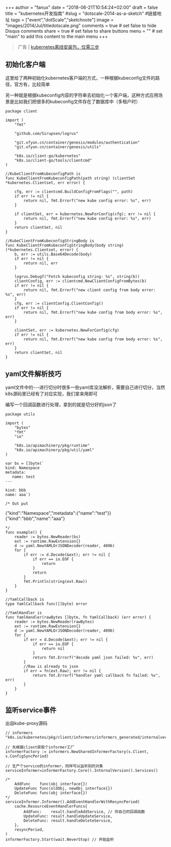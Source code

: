 +++
author = "fanux"
date = "2018-06-21T10:54:24+02:00"
draft = false
title = "kubernetes开发指南"
#slug = "dotscale-2014-as-a-sketch" #链接地址
tags = ["event","dotScale","sketchnote"]
image = "images/2014/Jul/titledotscale.png"
comments = true     # set false to hide Disqus comments
share = true        # set false to share buttons
menu = ""           # set "main" to add this content to the main menu
+++

> 广告 | [kubernetes离线安装包，仅需三步](http://sealyun.com/pro/products/)

## 初始化客户端
这里给了两种初始化kubernetes客户端的方式，一种根据kubeconfig文件的路径，官方有，比较简单

另一种就是根据kubeconfig内容的字符串去初始化一个客户端，这种方式应用场景是比如我们把很多的kubeconfig文件存在了数据库中（多租户时）
```
package client

import (
	"fmt"

	"github.com/Sirupsen/logrus"

	"git.xfyun.cn/container/genesis/modules/authentication"
	"git.xfyun.cn/container/genesis/utils"

	"k8s.io/client-go/kubernetes"
	"k8s.io/client-go/tools/clientcmd"
)

//KubeClientFromKubeconfigPath is
func KubeClientFromKubeconfigPath(path string) (clientSet *kubernetes.Clientset, err error) {

	cfg, err := clientcmd.BuildConfigFromFlags("", path)
	if err != nil {
		return nil, fmt.Errorf("new kube config error: %s", err)
	}

	if clientSet, err = kubernetes.NewForConfig(cfg); err != nil {
		return nil, fmt.Errorf("new kube config error: %s", err)
	}
	return clientSet, nil
}

//KubeClientFromKubeconfigStringBody is
func KubeClientFromKubeconfigStringBody(body string) (*kubernetes.Clientset, error) {
	b, err := utils.Base64Decode(body)
	if err != nil {
		return nil, err
	}

	logrus.Debugf("Fetch kubeconfig string: %s", string(b))
	clientConfig, err := clientcmd.NewClientConfigFromBytes(b)
	if err != nil {
		return nil, fmt.Errorf("new client config from body error: %s", err)
	}
	cfg, err := clientConfig.ClientConfig()
	if err != nil {
		return nil, fmt.Errorf("new kube config from body error: %s", err)
	}

	clientSet, err := kubernetes.NewForConfig(cfg)
	if err != nil {
		return nil, fmt.Errorf("new kube config from body error: %s", err)
	}
	return clientSet, nil
}
```

## yaml文件解析技巧
yaml文件中的---进行切分时很多一些yaml库没法解析，需要自己进行切分，当然k8s源码里已经有了对应实现，我们拿来用即可

编写一个回调函数进行处理，拿到的就是切分好的json了
```
package utils

import (
	"bytes"
	"fmt"
	"io"

	"k8s.io/apimachinery/pkg/runtime"
	"k8s.io/apimachinery/pkg/util/yaml"
)

var bs = []byte(`
kind: Namespace
metadata:
   name: test
---

kind: bbb
name: aaa`)

/* Out put
```
{"kind":"Namespace","metadata":{"name":"test"}}
{"kind":"bbb","name":"aaa"}
```
*/
func example() {
	reader := bytes.NewReader(bs)
	ext := runtime.RawExtension{}
	d := yaml.NewYAMLOrJSONDecoder(reader, 4096)
	for {
		if err := d.Decode(&ext); err != nil {
			if err == io.EOF {
				return
			}
			return
		}
		fmt.Println(string(ext.Raw))
	}
}

//YamlCallback is
type YamlCallback func([]byte) error

//YamlHandler is
func YamlHandler(rawBytes []byte, fn YamlCallback) (err error) {
	reader := bytes.NewReader(rawBytes)
	ext := runtime.RawExtension{}
	d := yaml.NewYAMLOrJSONDecoder(reader, 4096)
	for {
		if err = d.Decode(&ext); err != nil {
			if err == io.EOF {
				return nil
			}
			return fmt.Errorf("decode yaml json failed: %v", err)
		}
		//Raw is already to json
		if err = fn(ext.Raw); err != nil {
			return fmt.Errorf("handler yaml callback fn failed: %v", err)
		}
	}
}

```

## 监听service事件
出自kube-proxy源码
```
// informers "k8s.io/kubernetes/pkg/client/informers/informers_generated/internalversion"

// 先根据client获取个informer工厂
informerFactory := informers.NewSharedInformerFactory(s.Client, s.ConfigSyncPeriod)

// 生产个service的informer，同样可以监听别的对象
serviceInformer=informerFactory.Core().InternalVersion().Services()

/*
	AddFunc    func(obj interface{})
	UpdateFunc func(oldObj, newObj interface{})
	DeleteFunc func(obj interface{})
*/
serviceInformer.Informer().AddEventHandlerWithResyncPeriod(
	cache.ResourceEventHandlerFuncs{
		AddFunc:    result.handleAddService, // 你自己的回调函数
		UpdateFunc: result.handleUpdateService,
		DeleteFunc: result.handleDeleteService,
	},
	resyncPeriod,
)
informerFactory.Start(wait.NeverStop) // 开始监听
```
